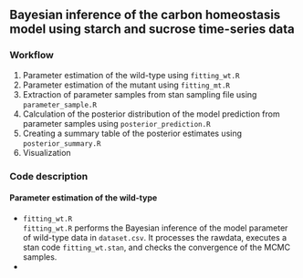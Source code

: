 ## Bayesian inference of the carbon homeostasis model using starch and sucrose time-series data

### Workflow
1. Parameter estimation of the wild-type using `fitting_wt.R`
2. Parameter estimation of the mutant using `fitting_mt.R`
3. Extraction of parameter samples from stan sampling file using `parameter_sample.R`
4. Calculation of the posterior distribution of the model prediction from parameter samples using `posterior_prediction.R`
5. Creating a summary table of the posterior estimates using `posterior_summary.R`
6. Visualization

### Code description
#### Parameter estimation of the wild-type
- `fitting_wt.R`  
  `fitting_wt.R` performs the Bayesian inference of the model parameter of wild-type data in `dataset.csv`. It processes the rawdata,  executes a stan code `fitting_wt.stan`, and checks the convergence of the MCMC samples.
- 
